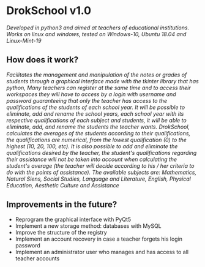 # DrokSchool v1.0

_Developed in python3 and aimed at teachers of educational institutions.
Works on linux and windows, tested on Windows-10, Ubuntu 18.04 and Linux-Mint-19_

## How does it work? ##
_Facilitates the management and manipulation of the notes or grades of students through a graphical interface made with the tkinter library that has python,
Many teachers can register at the same time and to access their workspaces they will have to access by a login with username and password guaranteeing that only the teacher has access to the qualifications of the students of each school year.
It will be possible to eliminate, add and rename the school years, each school year with its respective qualifications of each subject and students, it will be able to eliminate, add,
and rename the students the teacher wants.
DrokSchool, calculates the averages of the students according to their qualifications, the qualifications are numerical, from the lowest qualification (0) to the highest (10, 20, 100, etc). It is also possible to add and eliminate the qualifications desired by the teacher, the student's qualifications regarding their assistance will not be taken into account when calculating the student's average (the teacher will decide according to his / her criteria to do with the points of assistance).
The available subjects are: Mathematics, Natural Siens, Social Studies, Language and Literature, English, Physical Education, Aesthetic Culture and Assistance_


## Improvements in the future? ##
 - Reprogram the graphical interface with PyQt5
 - Implement a new storage method: databases with MySQL
 - Improve the structure of the registry
 - Implement an account recovery in case a teacher forgets his login password
 - Implement an administrator user who manages and has access to all teacher accounts
